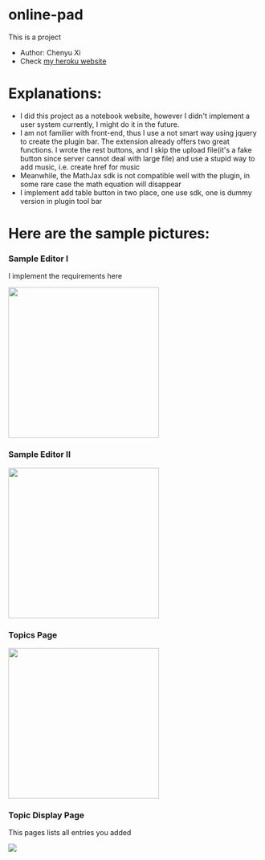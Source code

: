 # online-pad
This is a project
- Author: Chenyu Xi
- Check <a href="https://dry-mountain-33107.herokuapp.com/">my heroku website</a>

# Explanations:
- I did this project as a notebook website, however I didn't implement a user system currently, I might do it in the future.
- I am not familier with front-end, thus I use a not smart way using jquery to create the plugin bar. 
The extension already offers two great functions. I wrote the rest buttons, and I skip the upload file(it's a fake button since server cannot deal with large file) and use a stupid way to add music, 
i.e. create href for music
- Meanwhile, the MathJax sdk is not compatible well with the plugin, in some rare case the math equation will disappear
- I implement add table button in two place, one use sdk, one is dummy version in plugin tool bar

# Here are the sample pictures:
### Sample Editor I
I implement the requirements here

<img src="https://github.com/XiplusChenyu/online-pad/blob/master/git-pictures/PadPage.png" height=300>

### Sample Editor II
<img src="https://github.com/XiplusChenyu/online-pad/blob/master/git-pictures/Plugbar.png" height=300>

### Topics Page
<img src="https://github.com/XiplusChenyu/online-pad/blob/master/git-pictures/TopicsPage.png" height=300>

### Topic Display Page
This pages lists all entries you added

<img src="https://github.com/XiplusChenyu/online-pad/blob/master/git-pictures/math.png" weight=200>
